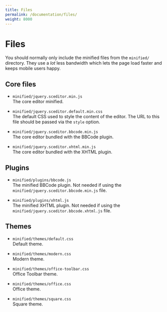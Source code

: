 ```yaml
---
title: Files
permalink: /documentation/files/
weight: 8000
---
```


# Files <a id="files"></a>

You should normally only include the minified files from the `minified/` directory. They use a *lot* less bandwidth which lets the page load faster and keeps mobile users happy.


## Core files <a id="core"></a>

   * `minified/jquery.sceditor.min.js`  
     The core editor minified.

   * `minified/jquery.sceditor.default.min.css`  
     The default CSS used to style the content of the editor. The URL to this file should be passed via the `style` option.

   * `minified/jquery.sceditor.bbcode.min.js`  
     The core editor bundled with the BBCode plugin.

   * `minified/jquery.sceditor.xhtml.min.js`  
     The core editor bundled with the XHTML plugin.


## Plugins <a id="plugins"></a>

   * `minified/plugins/bbcode.js`  
     The minified BBCode plugin. Not needed if using the `minified/jquery.sceditor.bbcode.min.js` file.

   * `minified/plugins/xhtml.js`  
     The minified XHTML plugin. Not needed if using the `minified/jquery.sceditor.bbcode.xhtml.js` file.


## Themes <a id="themes"></a>

   * `minified/themes/default.css`  
     Default theme.

   * `minified/themes/modern.css`  
     Modern theme.

   * `minified/themes/office-toolbar.css`  
     Office Toolbar theme.

   * `minified/themes/office.css`  
     Office theme.

   * `minified/themes/square.css`  
     Square theme.
